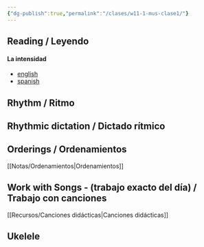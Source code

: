 ```yaml
---
{"dg-publish":true,"permalink":"/clases/w11-1-mus-clase1/"}
---
```


<div class=slide>

## Reading / Leyendo

#### La intensidad
- [english](https://www.blinklearning.com/v/1700137415/theme_tmpux/launch.php?theme=tmpux#activity/4239474/65076214/420820866)
- [spanish](https://www.blinklearning.com/v/1700137415/theme_tmpux/launch.php?theme=tmpux#activity/4177202/63867090/409791738)

</div>
<div class=slide>

## Rhythm / Ritmo



</div>
<div class=slide> 

## Rhythmic dictation / Dictado rítmico

</div>
<div class=slide>

## Orderings / Ordenamientos

[[Notas/Ordenamientos\|Ordenamientos]]

</div>

<div class=slide>

## Work with Songs - (trabajo exacto del día) / Trabajo con canciones

[[Recursos/Canciones didácticas\|Canciones didácticas]]

</div>
<div class=slide>

## Ukelele

</div>





